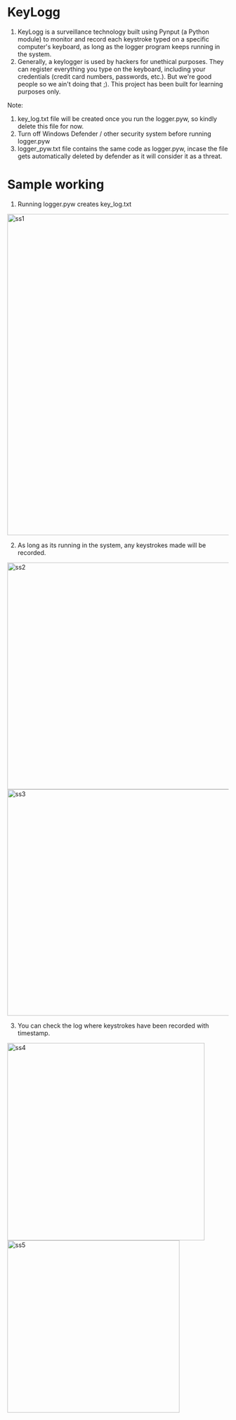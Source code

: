 # KeyLogg

1. KeyLogg is a surveillance technology built using Pynput (a Python module) to monitor and record each keystroke typed on a specific computer's keyboard, as long as the logger program keeps running in the system.
2. Generally, a keylogger is used by hackers for unethical purposes. They can register everything you type on the keyboard, including your credentials (credit card numbers, passwords, etc.). But we're good people so we ain't doing that ;). This project has been built for learning purposes only.

Note:

1. key_log.txt file will be created once you run the logger.pyw, so kindly delete this file for now.
2. Turn off Windows Defender / other security system before running logger.pyw
3. logger_pyw.txt file contains the same code as logger.pyw, incase the file gets automatically deleted by defender as it will consider it as a threat.

# Sample working

1. Running logger.pyw creates key_log.txt
<img width="731" alt="ss1" src="https://user-images.githubusercontent.com/97255783/189765203-e27a8c9f-c56a-45ad-a677-6190da8e1728.png">


2. As long as its running in the system, any keystrokes made will be recorded.
<img width="516" alt="ss2" src="https://user-images.githubusercontent.com/97255783/189765209-68d673c1-0390-4c37-aa87-5da9994d152a.png">

<img width="515" alt="ss3" src="https://user-images.githubusercontent.com/97255783/189765817-d07cc4dc-3b4b-4fe8-acf3-3e07a616936b.png">

3. You can check the log where keystrokes have been recorded with timestamp.
<img width="449" alt="ss4" src="https://user-images.githubusercontent.com/97255783/189765238-8b8f33a1-d032-4db3-aacf-56d95159d124.png">

<img width="392" alt="ss5" src="https://user-images.githubusercontent.com/97255783/189765248-12e229a5-be00-45d5-bf10-09ef0c1de3b5.png">
